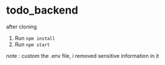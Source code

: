 # todo_backend

after cloning
1. Run `npm install`
2. Run `npm start`

note : 
custom the .env file, i removed sensitive information in it
